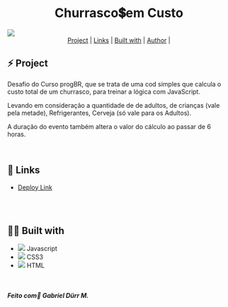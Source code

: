 


<h1 align="center" class="line-1 anim-typewriter">Churrasco💲em Custo</h1>



<img align="center" src="https://i.imgur.com/btRkF91.png">

<div align="center"  class="links">
    <a href="#the_challenge">Project</a> |
     <a href="#links">Links</a> |
      <a href="#built_with">Built with</a> |
       <a href="#author">Author</a> |
</div>


<h2 id="the_challenge">⚡ Project  </h2>


<p> Desafio do Curso progBR, que se trata de uma cod simples que calcula o custo total de um churrasco, para treinar a lógica com JavaScript. </p>

<p>Levando em consideração 
a quantidade de de adultos, de crianças (vale pela metade), Refrigerantes, Cerveja (só vale para os Adultos).
</p>
<p>A duração do evento também 
altera o valor do cálculo ao passar de 6 horas.</p>

<br>


<h2 id="links">🔗 Links</h2>

- [Deploy Link](https://gabriel-durr.github.io/churras/)


 <br><br>
<h2 id="built_with"> 🧙‍♂️ Built with</h2>


-  <img class="icon" src="https://img.icons8.com/dusk/22/000000/javascript-logo.png"/>  Javascript
-  <img class="icon" src="https://img.icons8.com/dusk/22/000000/css3.png"/>   CSS3
-  <img class="icon" src="https://img.icons8.com/color/24/000000/html-5--v1.png"/>  HTML


<br>

<h4 id = "author">  <em>Feito com💜 Gabriel Dürr M. </em>  </h4>

